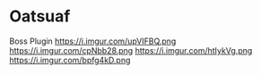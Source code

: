 # Oatsuaf
Boss Plugin
https://i.imgur.com/upVIFBQ.png
https://i.imgur.com/cpNbb28.png
https://i.imgur.com/htIykVg.png
https://i.imgur.com/bpfg4kD.png
